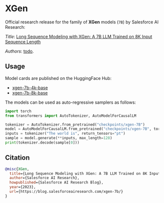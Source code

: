 # XGen

Official research release for the family of **XGen** models (`7B`) by Salesforce AI Research:

*Title*: [Long Sequence Modeling with XGen: A 7B LLM Trained on 8K Input Sequence Length](https://blog.salesforceairesearch.com/xgen/)

*Authors*: [todo](https://todo/).

## Usage

Model cards are published on the HuggingFace Hub:

* [xgen-7b-4k-base](https://huggingface.co/Salesforce/xgen-7b-4k-base)
* [xgen-7b-8k-base](https://huggingface.co/Salesforce/xgen-7b-8k-base)

The models can be used as auto-regressive samplers as follows:

```python
import torch
from transformers import AutoTokenizer, AutoModelForCausalLM

tokenizer = AutoTokenizer.from_pretrained("checkpoints/xgen-7B")
model = AutoModelForCausalLM.from_pretrained("checkpoints/xgen-7B", torch_dtype=torch.bfloat16, revision="sharded")
inputs = tokenizer("The world is", return_tensors="pt")
sample = model.generate(**inputs, max_length=128)
print(tokenizer.decode(sample[0]))
```

## Citation

```bibtex
@misc{XGen,
  title={Long Sequence Modeling with XGen: A 7B LLM Trained on 8K Input Sequence Length},
  author={Salesforce AI Research},
  howpublished={Salesforce AI Research Blog},
  year={2023},
  url={https://blog.salesforceairesearch.com/xgen-7b/}
}
```
